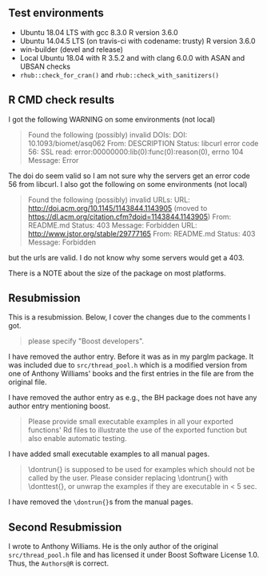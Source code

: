 ## Test environments
* Ubuntu 18.04 LTS with gcc 8.3.0
  R version 3.6.0
* Ubuntu 14.04.5 LTS (on travis-ci with codename: trusty)
  R version 3.6.0
* win-builder (devel and release)
* Local Ubuntu 18.04 with R 3.5.2 and with clang 6.0.0 with ASAN and 
  UBSAN checks
* `rhub::check_for_cran()` and `rhub::check_with_sanitizers()`
 
## R CMD check results
I got the following WARNING on some environments (not local)

> Found the following (possibly) invalid DOIs:
>  DOI: 10.1093/biomet/asq062
>    From: DESCRIPTION
>    Status: libcurl error code 56:
>    	SSL read: error:00000000:lib(0):func(0):reason(0), errno 104
>    Message: Error

The doi do seem valid so I am not sure why the servers get an error code 56
from libcurl. I also got the following on some environments (not local)

> Found the following (possibly) invalid URLs:
>   URL: http://doi.acm.org/10.1145/1143844.1143905 (moved to https://dl.acm.org/citation.cfm?doid=1143844.1143905)
>    From: README.md
>    Status: 403
>    Message: Forbidden
>  URL: http://www.jstor.org/stable/29777165
>    From: README.md
>    Status: 403
>    Message: Forbidden

but the urls are valid. I do not know why some servers would get a 403.

There is a NOTE about the size of the package on most platforms.

## Resubmission
This is a resubmission. Below, I cover the changes due to the comments I got.

> please specify "Boost developers".

I have removed the author entry. Before it was as in my parglm package. 
It was included due to `src/thread_pool.h` which is a modified version from 
one of Anthony Williams' books and the first entries in the file are from the 
original file. 

I have removed the author entry as e.g., the BH package does not have any
author entry mentioning boost.

> Please provide small executable examples in all your exported functions'
> Rd files to illustrate the use of the exported function but also enable
> automatic testing.

I have added small executable examples to all manual pages.

> \dontrun{} is supposed to be used for examples which should not be 
> called by the user. Please consider replacing \dontrun{} with 
> \donttest{}, or unwrap the examples if they are executable in < 5 sec.

I have removed the `\dontrun{}`s from the manual pages. 

## Second Resubmission
I wrote to Anthony Williams. He is the only author of the original 
`src/thread_pool.h` file and has licensed it under Boost Software License 
1.0. Thus, the `Authors@R` is correct.
